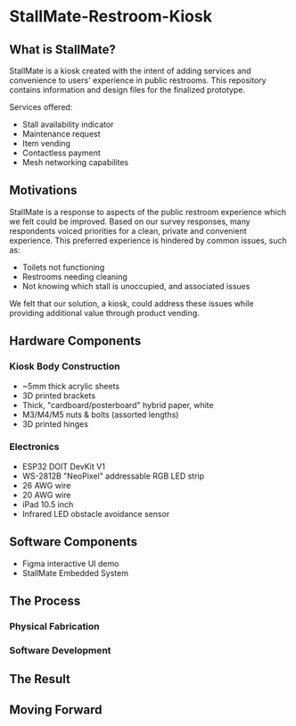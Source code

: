 # StallMate-Restroom-Kiosk

## What is StallMate?
StallMate is a kiosk created with the intent of adding services and convenience to users' experience in public restrooms. This repository contains information and design files for the finalized prototype. 

Services offered: 
<ul> 
  <li> Stall availability indicator </li>
  <li> Maintenance request </li>
  <li> Item vending </li> 
  <li> Contactless payment </li> 
  <li> Mesh networking capabilites </li> 
</ul>

## Motivations 
StallMate is a response to aspects of the public restroom experience which we felt could be improved. Based on our survey responses, many respondents voiced priorities for a clean, private and convenient experience. This preferred experience is hindered by common issues, such as: 

<ul> 
  <li> Toilets not functioning </li>
  <li> Restrooms needing cleaning </li> 
  <li> Not knowing which stall is unoccupied, and associated issues </li> 
</ul>

We felt that our solution, a kiosk, could address these issues while providing additional value through product vending. 

## Hardware Components 

### Kiosk Body Construction
<ul> 
  <li> ~5mm thick acrylic sheets </li> 
  <li> 3D printed brackets </li> 
  <li> Thick, "cardboard/posterboard" hybrid paper, white </li> 
  <li> M3/M4/M5 nuts & bolts (assorted lengths) </li> 
  <li> 3D printed hinges </li> 
</ul> 

### Electronics 
<ul> 
  <li> ESP32 DOIT DevKit V1 </li> 
  <li> WS-2812B "NeoPixel" addressable RGB LED strip </li> 
  <li> 26 AWG wire </li> 
  <li> 20 AWG wire </li> 
  <li> iPad 10.5 inch </li> 
  <li> Infrared LED obstacle avoidance sensor </li> 
</ul> 

## Software Components 
<ul> 
  <li> Figma interactive UI demo </li> 
  <li> StallMate Embedded System </li> 
</ul>

## The Process

### Physical Fabrication 

### Software Development 


## The Result 

## Moving Forward 

